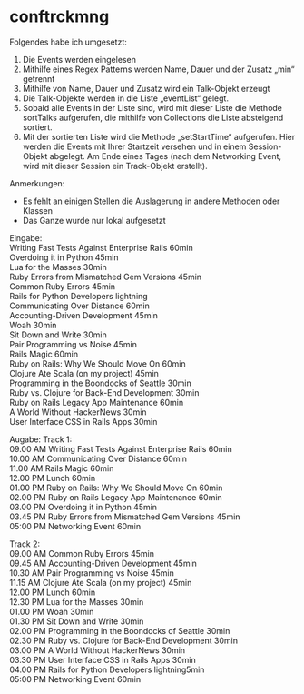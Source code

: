 # conftrckmng

Folgendes habe ich umgesetzt:
1.	Die Events werden eingelesen 
2.	Mithilfe eines Regex Patterns werden Name, Dauer und der Zusatz „min“ getrennt
3.	Mithilfe von Name, Dauer und Zusatz wird ein Talk-Objekt erzeugt
4.	Die Talk-Objekte werden in die Liste „eventList“ gelegt.
5.	Sobald alle Events in der Liste sind, wird mit dieser Liste die Methode sortTalks aufgerufen, die mithilfe von Collections die Liste absteigend sortiert.
6.	Mit der sortierten Liste wird die Methode „setStartTime“ aufgerufen. Hier werden die Events mit Ihrer Startzeit versehen und in einem Session-Objekt abgelegt. Am Ende eines Tages (nach dem Networking Event, wird mit dieser Session ein Track-Objekt erstellt).

Anmerkungen:
-	Es fehlt an einigen Stellen die Auslagerung in andere Methoden oder Klassen 
-	Das Ganze wurde nur lokal aufgesetzt 


Eingabe:  
Writing Fast Tests Against Enterprise Rails 60min  
Overdoing it in Python 45min  
Lua for the Masses 30min  
Ruby Errors from Mismatched Gem Versions 45min  
Common Ruby Errors 45min  
Rails for Python Developers lightning  
Communicating Over Distance 60min  
Accounting-Driven Development 45min  
Woah 30min  
Sit Down and Write 30min  
Pair Programming vs Noise 45min  
Rails Magic 60min  
Ruby on Rails: Why We Should Move On 60min  
Clojure Ate Scala (on my project) 45min  
Programming in the Boondocks of Seattle 30min  
Ruby vs. Clojure for Back-End Development 30min  
Ruby on Rails Legacy App Maintenance 60min  
A World Without HackerNews 30min  
User Interface CSS in Rails Apps 30min  
  
Augabe: 
Track 1:  
09.00 AM Writing Fast Tests Against Enterprise Rails 60min  
10.00 AM Communicating Over Distance 60min  
11.00 AM Rails Magic 60min  
12.00 PM Lunch 60min  
01.00 PM Ruby on Rails: Why We Should Move On 60min  
02.00 PM Ruby on Rails Legacy App Maintenance 60min  
03.00 PM Overdoing it in Python 45min  
03.45 PM Ruby Errors from Mismatched Gem Versions 45min  
05:00 PM Networking Event 60min  
  
Track 2:  
09.00 AM Common Ruby Errors 45min  
09.45 AM Accounting-Driven Development 45min  
10.30 AM Pair Programming vs Noise 45min  
11.15 AM Clojure Ate Scala (on my project) 45min  
12.00 PM Lunch 60min  
12.30 PM Lua for the Masses 30min  
01.00 PM Woah 30min  
01.30 PM Sit Down and Write 30min  
02.00 PM Programming in the Boondocks of Seattle 30min  
02.30 PM Ruby vs. Clojure for Back-End Development 30min  
03.00 PM A World Without HackerNews 30min  
03.30 PM User Interface CSS in Rails Apps 30min  
04.00 PM Rails for Python Developers lightning5min  
05:00 PM Networking Event 60min  

